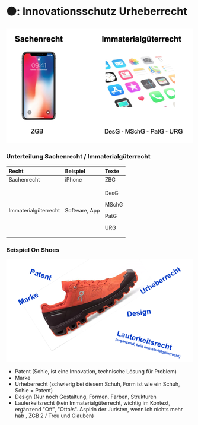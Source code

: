 # 🟠: Innovationsschutz Urheberrecht

![](../.gitbook/assets/image%20%281%29.png)

### Unterteilung Sachenrecht / Immaterialgüterrecht

<table>
  <thead>
    <tr>
      <th style="text-align:left">Recht</th>
      <th style="text-align:left">Beispiel</th>
      <th style="text-align:left">Texte</th>
    </tr>
  </thead>
  <tbody>
    <tr>
      <td style="text-align:left">Sachenrecht</td>
      <td style="text-align:left">iPhone</td>
      <td style="text-align:left">ZBG</td>
    </tr>
    <tr>
      <td style="text-align:left">Immaterialg&#xFC;terrecht</td>
      <td style="text-align:left">Software, App</td>
      <td style="text-align:left">
        <p>DesG</p>
        <p>MSchG</p>
        <p>PatG</p>
        <p>URG</p>
      </td>
    </tr>
  </tbody>
</table>

### Beispiel On Shoes

![](../.gitbook/assets/image%20%282%29.png)

* Patent \(Sohle, ist eine Innovation, technische Lösung für Problem\)
* Marke
* Urheberrecht \(schwierig bei diesem Schuh, Form ist wie ein Schuh, Sohle = Patent\)
* Design \(Nur noch Gestaltung, Formen, Farben, Strukturen
* Lauterkeitsrecht \(kein Immaterialgüterrecht, wichtig im Kontext, ergänzend "Off", "Otto!s". Aspirin der Juristen, wenn ich nichts mehr hab , ZGB 2 / Treu und Glauben\)



